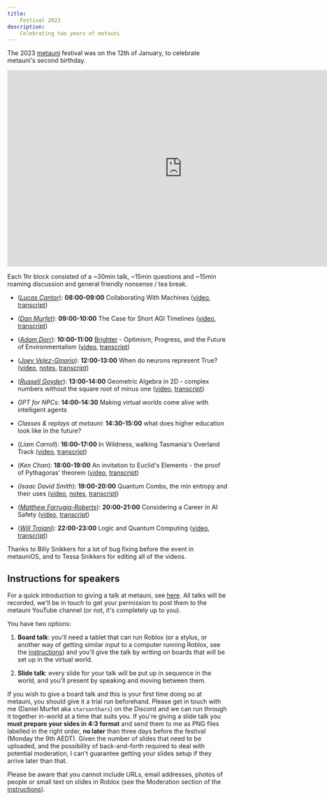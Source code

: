 ```yaml
---
title:
    Festival 2023
description:
    Celebrating two years of metauni
---
```


The 2023 [metauni](https://www.metauni.org) festival was on the 12th of January, to celebrate metauni's second birthday.

<p align="center">
<iframe width="800" height="450" src="https://www.youtube.com/embed/07M89R-AExw" title="YouTube video player" frameborder="0" allow="accelerometer; autoplay; clipboard-write; encrypted-media; gyroscope; picture-in-picture" allowfullscreen></iframe>
</p>

Each 1hr block consisted of a ~30min talk, ~15min questions and ~15min roaming discussion and general friendly nonsense / tea break.

* (*[Lucas Cantor](https://www.lucascantormusic.com)*): **08:00-09:00** Collaborating With Machines ([video](https://youtu.be/EMPj9ch33gE), [transcript](https://metauniservice.com/transcript?videoID=EMPj9ch33gE))
* (*[Dan Murfet](http://therisingsea.org)*): **09:00-10:00** The Case for Short AGI Timelines ([video](https://youtu.be/CJ1DUtpiYqI), [transcript](https://metauniservice.com/transcript?videoID=CJ1DUtpiYqI))
* (*[Adam Dorr](https://adamdorr.com)*): **10:00-11:00** [Brighter](https://a.co/d/aNprf06) - Optimism, Progress, and the Future of Environmentalism ([video](https://youtu.be/JzT5LntIv_E), [transcript](https://metauniservice.com/transcript?videoID=JzT5LntIv_E))
* (*[Joey Velez-Ginorio](https://www.seas.upenn.edu/~joeyv/)*): **12:00-13:00** When do neurons represent True? ([video](https://youtu.be/ibjtIGxtTwU), [notes](http://www.therisingsea.org/notes/festival2023/festival2023-joeyvelezginorio.pdf), [transcript](https://metauniservice.com/transcript?videoID=ibjtIGxtTwU))
* (*[Russell Goyder](https://www.linkedin.com/in/russell-goyder/)*): **13:00-14:00** Geometric Algebra in 2D - complex numbers without the square root of minus one ([video](https://youtu.be/PDyzWFsAtUU), [transcript](https://metauniservice.com/transcript?videoID=PDyzWFsAtUU))

* *GPT for NPCs*: **14:00-14:30** Making virtual worlds come alive with intelligent agents
* *Classes & replays at metauni*: **14:30-15:00** what does higher education look like in the future?

* (*Liam Carroll*): **16:00-17:00** In Wildness, walking Tasmania's Overland Track ([video](https://youtu.be/b551xqu54Zk), [transcript](https://metauniservice.com/transcript?videoID=b551xqu54Zk))
* (*Ken Chan*): **18:00-19:00** An invitation to Euclid's Elements - the proof of Pythagoras' theorem ([video](https://youtu.be/tI8AKSjl_1Y), [transcript](https://metauniservice.com/transcript?videoID=tI8AKSjl_1Y))
* (*Isaac David Smith*): **19:00-20:00** Quantum Combs, the min entropy and their uses ([video](https://youtu.be/6pbedwGH2AM), [notes](http://www.therisingsea.org/notes/festival2023/festival2023-isaacsmith.pdf), [transcript](https://metauniservice.com/transcript?videoID=6pbedwGH2AM))
* (*[Matthew Farrugia-Roberts](https://far.in.net)*): **20:00-21:00** Considering a Career in AI Safety ([video](https://youtu.be/G5tyKpG20Wc), [transcript](https://metauniservice.com/transcript?videoID=G5tyKpG20Wc))
* (*[Will Troiani](https://williamtroiani.github.io)*): **22:00-23:00** Logic and Quantum Computing ([video](https://youtu.be/JMmR7iwmkK4), [transcript](https://metauniservice.com/transcript?videoID=JMmR7iwmkK4))

Thanks to Billy Snikkers for a lot of bug fixing before the event in metauniOS, and to Tessa Snikkers for editing all of the videos.

<!--<p align="center">
<img src="https://user-images.githubusercontent.com/320329/201472401-d4fa2fc7-e83d-4958-9585-a1f8c5f96948.png">
</p>-->

## Instructions for speakers

For a quick introduction to giving a talk at metauni, see [here](https://metauni.org/posts/instructions/instructions-admin). All talks will be recorded, we'll be in touch to get your permission to post them to the metauni YouTube channel (or not, it's completely up to you).

You have two options:

1. **Board talk**: you'll need a tablet that can run Roblox (or a stylus, or another way of getting similar input to a computer running Roblox, see the [instructions](https://metauni.org/posts/instructions/instructions)) and you'll give the talk by writing on boards that will be set up in the virtual world.

2. **Slide talk**: every slide for your talk will be put up in sequence in the world, and you'll present by speaking and moving between them.

If you wish to give a board talk and this is your first time doing so at metauni, you should give it a trial run beforehand. Please get in touch with me (Daniel Murfet aka `starsonthars`) on the Discord and we can run through it together in-world at a time that suits you. If you're giving a slide talk you **must prepare your sides in 4:3 format** and send them to me as PNG files labelled in the right order, **no later** than three days before the festival (Monday the 9th AEDT). Given the number of slides that need to be uploaded, and the possibility of back-and-forth required to deal with potential moderation, I can't guarantee getting your slides setup if they arrive later than that.

Please be aware that you cannot include URLs, email addresses, photos of people or small text on slides in Roblox (see the Moderation section of the [instructions](https://metauni.org/posts/instructions/instructions-admin)).
